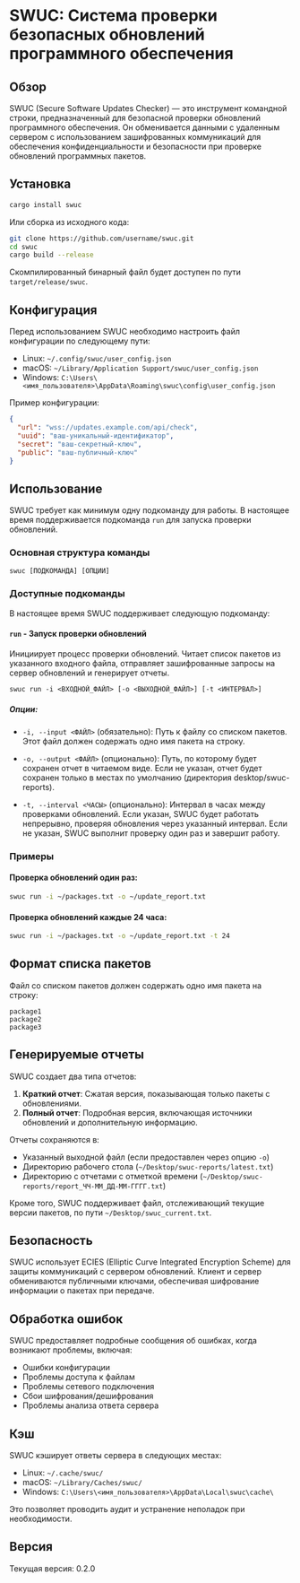 # SWUC: Система проверки безопасных обновлений программного обеспечения

## Обзор

SWUC (Secure Software Updates Checker) — это инструмент командной строки, предназначенный для безопасной проверки обновлений программного обеспечения. Он обменивается данными с удаленным сервером с использованием зашифрованных коммуникаций для обеспечения конфиденциальности и безопасности при проверке обновлений программных пакетов.

## Установка

```bash
cargo install swuc
```

Или сборка из исходного кода:

```bash
git clone https://github.com/username/swuc.git
cd swuc
cargo build --release
```

Скомпилированный бинарный файл будет доступен по пути `target/release/swuc`.

## Конфигурация

Перед использованием SWUC необходимо настроить файл конфигурации по следующему пути:

- Linux: `~/.config/swuc/user_config.json`
- macOS: `~/Library/Application Support/swuc/user_config.json`
- Windows: `C:\Users\<имя_пользователя>\AppData\Roaming\swuc\config\user_config.json`

Пример конфигурации:

```json
{
  "url": "wss://updates.example.com/api/check",
  "uuid": "ваш-уникальный-идентификатор",
  "secret": "ваш-секретный-ключ",
  "public": "ваш-публичный-ключ"
}
```

## Использование

SWUC требует как минимум одну подкоманду для работы. В настоящее время поддерживается подкоманда `run` для запуска проверки обновлений.

### Основная структура команды

```
swuc [ПОДКОМАНДА] [ОПЦИИ]
```

### Доступные подкоманды

В настоящее время SWUC поддерживает следующую подкоманду:

#### `run` - Запуск проверки обновлений

Инициирует процесс проверки обновлений. Читает список пакетов из указанного входного файла, отправляет зашифрованные запросы на сервер обновлений и генерирует отчеты.

```
swuc run -i <ВХОДНОЙ_ФАЙЛ> [-o <ВЫХОДНОЙ_ФАЙЛ>] [-t <ИНТЕРВАЛ>]
```

##### Опции:

- `-i, --input <ФАЙЛ>` (обязательно): Путь к файлу со списком пакетов. Этот файл должен содержать одно имя пакета на строку.

- `-o, --output <ФАЙЛ>` (опционально): Путь, по которому будет сохранен отчет в читаемом виде. Если не указан, отчет будет сохранен только в местах по умолчанию (директория desktop/swuc-reports).

- `-t, --interval <ЧАСЫ>` (опционально): Интервал в часах между проверками обновлений. Если указан, SWUC будет работать непрерывно, проверяя обновления через указанный интервал. Если не указан, SWUC выполнит проверку один раз и завершит работу.

### Примеры

#### Проверка обновлений один раз:

```bash
swuc run -i ~/packages.txt -o ~/update_report.txt
```

#### Проверка обновлений каждые 24 часа:

```bash
swuc run -i ~/packages.txt -o ~/update_report.txt -t 24
```

## Формат списка пакетов

Файл со списком пакетов должен содержать одно имя пакета на строку:

```
package1
package2
package3
```

## Генерируемые отчеты

SWUC создает два типа отчетов:

1. **Краткий отчет**: Сжатая версия, показывающая только пакеты с обновлениями.
2. **Полный отчет**: Подробная версия, включающая источники обновлений и дополнительную информацию.

Отчеты сохраняются в:

- Указанный выходной файл (если предоставлен через опцию `-o`)
- Директорию рабочего стола (`~/Desktop/swuc-reports/latest.txt`)
- Директорию с отчетами с отметкой времени (`~/Desktop/swuc-reports/report_ЧЧ-ММ_ДД-ММ-ГГГГ.txt`)

Кроме того, SWUC поддерживает файл, отслеживающий текущие версии пакетов, по пути `~/Desktop/swuc_current.txt`.

## Безопасность

SWUC использует ECIES (Elliptic Curve Integrated Encryption Scheme) для защиты коммуникаций с сервером обновлений. Клиент и сервер обмениваются публичными ключами, обеспечивая шифрование информации о пакетах при передаче.

## Обработка ошибок

SWUC предоставляет подробные сообщения об ошибках, когда возникают проблемы, включая:
- Ошибки конфигурации
- Проблемы доступа к файлам
- Проблемы сетевого подключения
- Сбои шифрования/дешифрования
- Проблемы анализа ответа сервера

## Кэш

SWUC кэширует ответы сервера в следующих местах:
- Linux: `~/.cache/swuc/`
- macOS: `~/Library/Caches/swuc/`
- Windows: `C:\Users\<имя_пользователя>\AppData\Local\swuc\cache\`

Это позволяет проводить аудит и устранение неполадок при необходимости.

## Версия

Текущая версия: 0.2.0

